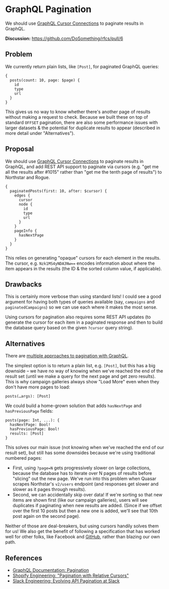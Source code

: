 # GraphQL Pagination

We should use [GraphQL Cursor Connections](https://facebook.github.io/relay/graphql/connections.htm#) to paginate results in GraphQL. 

**Discussion:** https://github.com/DoSomething/rfcs/pull/6

## Problem

We currently return plain lists, like `[Post]`, for paginated GraphQL queries:

```gql
{
  posts(count: 10, page: $page) {
    id
    type
    url
  }
}
```

This gives us no way to know whether there's another page of results without making a request to check. Because we built these on top of standard `OFFSET` pagination, there are also some performance issues with larger datasets & the potential for duplicate results to appear (described in more detail under "Alternatives").

## Proposal

We should use [GraphQL Cursor Connections](https://facebook.github.io/relay/graphql/connections.htm#) to paginate results in GraphQL, and add REST API support to paginate via cursors (e.g. "get me all the results after #1015" rather than "get me the tenth page of results") to Northstar and Rogue.

```gql
{
  paginatedPosts(first: 10, after: $cursor) {
    edges {
      cursor
      node {
        id
        type
        url
      }
    }
    pageInfo {
      hasNextPage
    }
  }
}
```

This relies on generating "opaque" cursors for each element in the results. The cursor, e.g. `Nzk1MS4yNDA3Nw==` encodes information about where the item appears in the results (the ID & the sorted column value, if applicable).

## Drawbacks

This is certainly more verbose than using standard lists! I could see a good argument for having both types of queries available (say, `campaigns` and `paginatedCampaigns`) so we can use each where it makes the most sense.

Using cursors for pagination also requires some REST API updates (to generate the cursor for each item in a paginated response and then to build the database query based on the given `?cursor` query string).

## Alternatives

There are [multiple approaches to pagination with GraphQL](https://www.apollographql.com/docs/react/data/pagination/).

The simplest option is to return a plain list, e.g. `[Post]`, but this has a big downside – we have no way of knowing when we've reached the end of the result set (until we make a query for the next page and get zero results). This is why campaign galleries always show "Load More" even when they don't have more pages to load:

```gql
posts(…args): [Post]
```

We could build a home-grown solution that adds `hasNextPage` and `hasPreviousPage` fields:

```gql
posts(page: Int, ...): {
  hasNextPage: Bool!
  hasPreviousPage: Bool!
  results: [Post]
}
```

This solves our main issue (not knowing when we've reached the end of our result set), but still has some downsides because we're using traditional numbered pages:
- First, using `?page=N` gets progressively slower on large collections, because the database has to iterate over N pages of results before "slicing" out the new page. We've run into this problem when Quasar scrapes Northstar's `v2/users` endpoint (and responses get slower and slower as it pages through results).
- Second, we can accidentally skip over data! If we're sorting so that new items are shown first (like our campaign galleries), users will see duplicates if paginating when new results are added. (Since if we offset over the first 10 posts but then a new one is added, we'll see that 10th post again on the second page).

Neither of those are deal-breakers, but using cursors handily solves them for us! We also get the benefit of following a specification that has worked well for other folks, like Facebook and [GitHub](https://developer.github.com/v4/), rather than blazing our own path.

## References

- [GraphQL Documentation: Pagination](https://graphql.org/learn/pagination/)
- [Shopify Engineering: "Pagination with Relative Cursors"](https://engineering.shopify.com/blogs/engineering/pagination-relative-cursors)
- [Slack Engineering: Evolving API Pagination at Slack](https://slack.engineering/evolving-api-pagination-at-slack-1c1f644f8e12)

